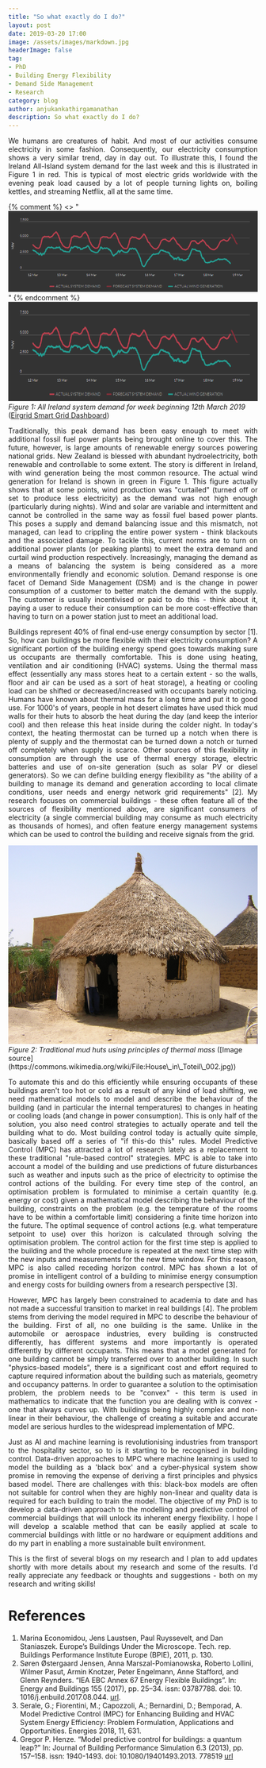 ```yaml
---
title: "So what exactly do I do?"
layout: post
date: 2019-03-20 17:00
image: /assets/images/markdown.jpg
headerImage: false
tag:
- PhD
- Building Energy Flexibility
- Demand Side Management
- Research
category: blog
author: anjukankathirgamanathan
description: So what exactly do I do?
---
```

<div style="text-align: justify">

<p> We humans are creatures of habit. And most of our activities consume electricity in some fashion. Consequently, our electricity
consumption shows a very similar trend, day in day out. To illustrate this, I found the Ireland All-Island system demand for the last week
and this is illustrated in Figure 1 in red. This is typical of most electric grids worldwide with the evening peak load caused 
by a lot of people turning lights on, boiling kettles, and streaming Netflix, all at the same time.</p>

</div>

{% comment %}
<> "![alt text](/assets/images/system_demand.PNG)"
{% endcomment %}
<img src="/assets/images/system_demand.PNG " width="786" height="200" />
<em>Figure 1: All Ireland system demand for week beginning 12th March 2019 </em> ([Eirgrid Smart Grid Dashboard](http://smartgriddashboard.eirgrid.com/#all))

<div style="text-align: justify">

<p> Traditionally, this peak demand has been easy enough to meet with additional fossil fuel power plants being brought online 
to cover this. The future, however, is large amounts of renewable energy sources powering national grids. New Zealand is 
blessed with abundant hydroelectricity, both renewable and controllable to some extent. The story is different in Ireland,
with wind generation being the most common resource. The actual wind generation for Ireland is shown in green in Figure 1. This
figure actually shows that at some points, wind production was "curtailed" (turned off or set to produce less electricity) as the 
demand was not high enough (particularly during nights). Wind and solar are variable and intermittent and cannot be controlled in the same way as fossil fuel 
based power plants. This poses a supply and demand balancing issue and this mismatch, not managed, can lead to crippling the entire power system - think blackouts and the 
associated damage. To tackle this, current norms are to turn on additional power plants (or peaking plants) to meet the extra 
demand and curtail wind production respectively. Increasingly, managing the demand as a means of balancing the system is 
being considered as a more environmentally friendly and economic solution. Demand response is one facet of Demand Side
Management (DSM) and is the change in power consumption of a customer to better match the demand with the supply. The customer 
is usually incentivised or paid to do this - think about it, paying a user to reduce their consumption can be more cost-effective
than having to turn on a power station just to meet an additional load.</p> 

<p> Buildings represent 40% of final end-use energy consumption by sector [1]. So, how can buildings be more flexible with their
electricity consumption? A significant portion of the building energy spend goes towards making sure us occupants are thermally
comfortable. This is done using heating, ventilation and air conditioning (HVAC) systems. Using the thermal mass effect 
(essentially any mass stores heat to a certain extent - so the walls, floor and air can be used as a sort of heat storage), a
heating or cooling load can be shifted or decreased/increased with occupants barely noticing. Humans have known about thermal
mass for a long time and put it to good use. For 1000's of years, people in hot desert climates have used thick mud walls for 
their huts to absorb the heat during the day (and keep the interior cool) and then release this heat inside during the colder
night. In today's context, the heating thermostat can be turned up a notch when there is plenty of supply and the thermostat
can be turned down a notch or turned off completely when supply is scarce. Other sources of this flexibility in consumption 
are through the use of thermal energy storage, electric batteries and use of on-site generation (such as solar PV or diesel
generators). So we can define building energy flexibility as "the ability of a building to manage its demand and generation 
according to local climate conditions, user needs and energy network grid requirements" [2]. My research focuses on commercial
buildings - these often feature all of the sources of flexibility mentioned above, are significant consumers of electricity 
(a single commercial building may consume as much electricity as thousands of homes), and often feature energy management
systems which can be used to control the building and receive signals from the grid.</p>

</div>

<img src="/assets/images/House_in_Toteil_002.jpg" width="800" height="400" />
<em>Figure 2: Traditional mud huts using principles of thermal mass </em> ([Image source](https://commons.wikimedia.org/wiki/File:House\_in\_Toteil\_002.jpg))

<div style="text-align: justify">

<p> To automate this and do this efficiently while ensuring occupants of these buildings aren't too hot or cold as a result
of any kind of load shifting, we need mathematical models to model and describe the behaviour of the building (and in particular the 
internal temperatures) to changes in heating or cooling loads (and change in power consumption). This is only half of the solution,
you also need control strategies to actually operate and tell the building what to do. Most building control today is 
actually quite simple, basically based off a series of "if this-do this" rules. Model Predictive Control (MPC) has attracted 
a lot of research lately as a replacement to these traditional "rule-based control" strategies. MPC is able to take into account a 
model of the building and use predictions of future disturbances such as weather and inputs such as the price of electricity to
optimise the control actions of the building. For every time step of the control, an optimisation problem is formulated to minimise
a certain quantity (e.g. energy or cost) given a mathematical model describing the behaviour of the building, constraints on the 
problem (e.g. the temperature of the rooms have to be within a comfortable limit) considering a finite time horizon into the 
future. The optimal sequence of control actions (e.g. what temperature setpoint to use) over this horizon is calculated through
solving the optimisation problem. The control action for the first time step is applied to the building and the whole procedure is
repeated at the next time step with the new inputs and measurements for the new time window. For this reason, MPC is also called
receding horizon control. MPC has shown a lot of promise in intelligent control of a building to minimise energy consumption and energy 
costs for building owners from a research perspective [3].</p>

<p> However, MPC has largely been constrained to academia to date and has not made a successful transition to market in real buildings [4].
The problem stems from deriving the model required in MPC to describe the behaviour of the building. First of all, no one building
is the same. Unlike in the automobile or aerospace industries, every building is constructed differently, has different
systems and more importantly is operated differently by different occupants. This means that a model generated for one building cannot 
be simply transferred over to another building. In such "physics-based models", there is a significant cost and effort
required to capture required information about the building such as materials, geometry and occupancy patterns.
In order to guarantee a solution to the optimisation problem, the problem needs to be "convex" - this term is used in 
mathematics to indicate that the function you are dealing with is convex - one that always curves up. With buildings 
being highly complex and non-linear in their behaviour, the challenge of creating a suitable and accurate model are 
serious hurdles to the widespread implementation of MPC. </p>

<p> Just as AI and machine learning is revolutionising industries from transport to the hospitality sector, so 
to is it starting to be recognised in building control. Data-driven approaches to MPC where machine learning is used
to model the building as a 'black box' and a cyber-physical system show promise in removing the expense of deriving a 
first principles and physics based model. There are challenges with this: black-box models are often not suitable for 
control when they are highly non-linear and quality data is required for each building to train the model. The objective of my PhD is to 
develop a data-driven approach to the modelling and predictive control of commercial buildings that will unlock its
inherent energy flexibility. I hope I will develop a scalable method that can be easily applied at scale to commercial
buildings with little or no hardware or equipment additions and do my part in enabling a more sustainable built
environment. </p>

<p> This is the first of several blogs on my research and I plan to add updates shortly with more details
about my research and some of the results. I'd really appreciate any feedback or thoughts and suggestions - both on my 
research and writing skills! </p>

</div>

# References

1. Marina Economidou, Jens Laustsen, Paul Ruyssevelt, and Dan Staniaszek. Europe’s Buildings
Under the Microscope. Tech. rep. Buildings Performance Institute Europe (BPIE), 2011, p. 130.
2. Søren Østergaard Jensen, Anna Marszal-Pomianowska, Roberto Lollini, Wilmer Pasut, Armin
Knotzer, Peter Engelmann, Anne Stafford, and Glenn Reynders. “IEA EBC Annex 67 Energy
Flexible Buildings”. In: Energy and Buildings 155 (2017), pp. 25–34. issn: 03787788. doi: 10.
1016/j.enbuild.2017.08.044. [url](http://dx.doi.org/10.1016/j.enbuild.2017.08.044).
3. Serale, G.; Fiorentini, M.; Capozzoli, A.; Bernardini, D.; Bemporad, A. Model Predictive Control (MPC) 
for Enhancing Building and HVAC System Energy Efficiency: Problem Formulation, Applications and Opportunities. 
Energies 2018, 11, 631. 
4. Gregor P. Henze. “Model predictive control for buildings: a quantum leap?” In: Journal of Building
Performance Simulation 6.3 (2013), pp. 157–158. issn: 1940-1493. doi: 10.1080/19401493.2013.
778519 [url](http://www.tandfonline.com/doi/abs/10.1080/19401493.2013.778519) 

